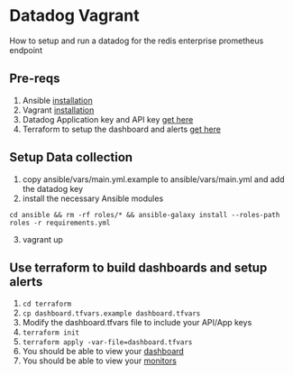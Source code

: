 # Datadog Vagrant

How to setup and run a datadog for the redis enterprise prometheus endpoint

## Pre-reqs
1. Ansible [installation](https://docs.ansible.com/ansible/latest/installation_guide/intro_installation.html)
2. Vagrant [installation](https://www.vagrantup.com/downloads.html)
3. Datadog Application key and API key [get here](https://app.datadoghq.com/account/settings)
4. Terraform to setup the dashboard and alerts [get here](https://www.terraform.io/downloads.html)

## Setup Data collection

1. copy ansible/vars/main.yml.example to ansible/vars/main.yml and add the datadog key
2. install the necessary Ansible modules
```
cd ansible && rm -rf roles/* && ansible-galaxy install --roles-path roles -r requirements.yml
```
3. vagrant up

## Use terraform to build dashboards and setup alerts

1. ```cd terraform```
2. ```cp dashboard.tfvars.example dashboard.tfvars```
3. Modify the dashboard.tfvars file to include your API/App keys
4. ```terraform init```
5. ```terraform apply -var-file=dashboard.tfvars```
6. You should be able to view your [dashboard](https://app.datadoghq.com/dashboard/lists)
6. You should be able to view your [monitors](https://app.datadoghq.com/monitors/manage)
